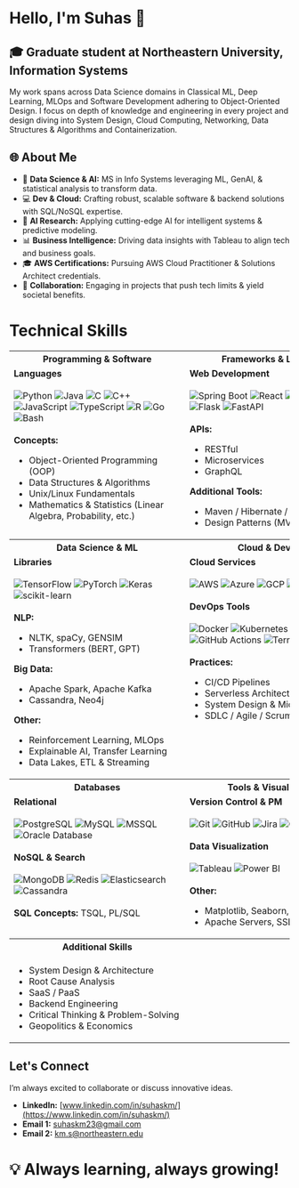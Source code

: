 # Hello, I'm Suhas 👋

## 🎓 Graduate student at Northeastern University, Information Systems

My work spans across Data Science domains in Classical ML, Deep Learning, MLOps and Software Development adhering to Object-Oriented Design. I focus on depth of knowledge and engineering in every project and design diving into System Design, Cloud Computing, Networking, Data Structures & Algorithms and Containerization.

## 🌐 About Me

- 🧠 **Data Science & AI:** MS in Info Systems leveraging ML, GenAI, & statistical analysis to transform data.
- 💻 **Dev & Cloud:** Crafting robust, scalable software & backend solutions with SQL/NoSQL expertise.
- 🌟 **AI Research:** Applying cutting-edge AI for intelligent systems & predictive modeling.
- 📊 **Business Intelligence:** Driving data insights with Tableau to align tech and business goals.
- 🎓 **AWS Certifications:** Pursuing AWS Cloud Practitioner & Solutions Architect credentials.
- 🤝 **Collaboration:** Engaging in projects that push tech limits & yield societal benefits.

<h1>Technical Skills</h1>

<table style="width: 100%; table-layout: fixed;">
  <!-- Row 1: Programming & Software | Frameworks & Libraries -->
  <tr>
    <th align="center" style="width: 50%; min-width: 300px;">Programming & Software</th>
    <th align="center" style="width: 50%; min-width: 300px;">Frameworks & Libraries</th>
  </tr>
  <tr>
    <td valign="top" style="width: 50%; min-width: 300px;">
      <strong>Languages</strong><br><br>
      <!-- Badges for languages -->
      <img src="https://img.shields.io/badge/Python-3670A0?style=for-the-badge&logo=python&logoColor=white" alt="Python">
      <img src="https://img.shields.io/badge/Java-ED8B00?style=for-the-badge&logo=java&logoColor=white" alt="Java">
      <img src="https://img.shields.io/badge/C-A8B9CC?style=for-the-badge&logo=c&logoColor=white" alt="C">
      <img src="https://img.shields.io/badge/C++-00599C?style=for-the-badge&logo=c%2B%2B&logoColor=white" alt="C++">
      <img src="https://img.shields.io/badge/JavaScript-F7DF1E?style=for-the-badge&logo=javascript&logoColor=black" alt="JavaScript">
      <img src="https://img.shields.io/badge/TypeScript-007ACC?style=for-the-badge&logo=typescript&logoColor=white" alt="TypeScript">
      <img src="https://img.shields.io/badge/R-276DC3?style=for-the-badge&logo=r&logoColor=white" alt="R">
      <img src="https://img.shields.io/badge/Go-00ADD8?style=for-the-badge&logo=go&logoColor=white" alt="Go">
      <img src="https://img.shields.io/badge/Bash-4EAA25?style=for-the-badge&logo=gnu-bash&logoColor=white" alt="Bash">
      <br><br>
      <strong>Concepts:</strong>
      <ul>
        <li>Object-Oriented Programming (OOP)</li>
        <li>Data Structures & Algorithms</li>
        <li>Unix/Linux Fundamentals</li>
        <li>Mathematics & Statistics (Linear Algebra, Probability, etc.)</li>
      </ul>
    </td>
    <td valign="top" style="width: 50%; min-width: 300px;">
      <strong>Web Development</strong><br><br>
      <!-- Badges for web frameworks -->
      <img src="https://img.shields.io/badge/Spring%20Boot-6DB33F?style=for-the-badge&logo=springboot&logoColor=white" alt="Spring Boot">
      <img src="https://img.shields.io/badge/React-20232A?style=for-the-badge&logo=react&logoColor=61DAFB" alt="React">
      <img src="https://img.shields.io/badge/Django-092E20?style=for-the-badge&logo=django&logoColor=white" alt="Django">
      <img src="https://img.shields.io/badge/Flask-000000?style=for-the-badge&logo=flask&logoColor=white" alt="Flask">
      <img src="https://img.shields.io/badge/FastAPI-009688?style=for-the-badge&logo=fastapi&logoColor=white" alt="FastAPI">
      <br><br>
      <strong>APIs:</strong>
      <ul>
        <li>RESTful</li>
        <li>Microservices</li>
        <li>GraphQL</li>
      </ul>
      <strong>Additional Tools:</strong>
      <ul>
        <li>Maven / Hibernate / DAO</li>
        <li>Design Patterns (MVC, etc.)</li>
      </ul>
    </td>
  </tr>

  <!-- Row 2: Data Science & ML | Cloud & DevOps -->
  <tr>
    <th align="center" style="width: 50%; min-width: 300px;">Data Science & ML</th>
    <th align="center" style="width: 50%; min-width: 300px;">Cloud & DevOps</th>
  </tr>
  <tr>
    <td valign="top" style="width: 50%; min-width: 300px;">
      <strong>Libraries</strong><br><br>
      <!-- ML badges -->
      <img src="https://img.shields.io/badge/TensorFlow-FF6F00?style=for-the-badge&logo=tensorflow&logoColor=white" alt="TensorFlow">
      <img src="https://img.shields.io/badge/PyTorch-EE4C2C?style=for-the-badge&logo=pytorch&logoColor=white" alt="PyTorch">
      <img src="https://img.shields.io/badge/Keras-D00000?style=for-the-badge&logo=keras&logoColor=white" alt="Keras">
      <img src="https://img.shields.io/badge/scikit--learn-F7931E?style=for-the-badge&logo=scikit-learn&logoColor=white" alt="scikit-learn">
      <br><br>
      <strong>NLP:</strong>
      <ul>
        <li>NLTK, spaCy, GENSIM</li>
        <li>Transformers (BERT, GPT)</li>
      </ul>
      <strong>Big Data:</strong>
      <ul>
        <li>Apache Spark, Apache Kafka</li>
        <li>Cassandra, Neo4j</li>
      </ul>
      <strong>Other:</strong>
      <ul>
        <li>Reinforcement Learning, MLOps</li>
        <li>Explainable AI, Transfer Learning</li>
        <li>Data Lakes, ETL & Streaming</li>
      </ul>
    </td>
    <td valign="top" style="width: 50%; min-width: 300px;">
      <strong>Cloud Services</strong><br><br>
      <!-- Cloud badges -->
      <img src="https://img.shields.io/badge/AWS-FF9900?style=for-the-badge&logo=amazonaws&logoColor=white" alt="AWS">
      <img src="https://img.shields.io/badge/Azure-0078D4?style=for-the-badge&logo=microsoft-azure&logoColor=white" alt="Azure">
      <img src="https://img.shields.io/badge/GCP-4285F4?style=for-the-badge&logo=googlecloud&logoColor=white" alt="GCP">
      <img src="https://img.shields.io/badge/Oracle%20Cloud-F80000?style=for-the-badge&logo=oracle&logoColor=white" alt="Oracle Cloud">
      <br><br>
      <strong>DevOps Tools</strong><br><br>
      <img src="https://img.shields.io/badge/Docker-2496ED?style=for-the-badge&logo=docker&logoColor=white" alt="Docker">
      <img src="https://img.shields.io/badge/Kubernetes-326CE5?style=for-the-badge&logo=kubernetes&logoColor=white" alt="Kubernetes">
      <img src="https://img.shields.io/badge/Jenkins-D24939?style=for-the-badge&logo=jenkins&logoColor=white" alt="Jenkins">
      <img src="https://img.shields.io/badge/GitHub%20Actions-2088FF?style=for-the-badge&logo=github-actions&logoColor=white" alt="GitHub Actions">
      <img src="https://img.shields.io/badge/Terraform-623CE4?style=for-the-badge&logo=terraform&logoColor=white" alt="Terraform">
      <br><br>
      <strong>Practices:</strong>
      <ul>
        <li>CI/CD Pipelines</li>
        <li>Serverless Architectures</li>
        <li>System Design & Microservices</li>
        <li>SDLC / Agile / Scrum</li>
      </ul>
    </td>
  </tr>

  <!-- Row 3: Databases | Tools & Visualization -->
  <tr>
    <th align="center" style="width: 50%; min-width: 300px;">Databases</th>
    <th align="center" style="width: 50%; min-width: 300px;">Tools & Visualization</th>
  </tr>
  <tr>
    <td valign="top" style="width: 50%; min-width: 300px;">
      <strong>Relational</strong><br><br>
      <img src="https://img.shields.io/badge/PostgreSQL-336791?style=for-the-badge&logo=postgresql&logoColor=white" alt="PostgreSQL">
      <img src="https://img.shields.io/badge/MySQL-4479A1?style=for-the-badge&logo=mysql&logoColor=white" alt="MySQL">
      <img src="https://img.shields.io/badge/MSSQL-CC2927?style=for-the-badge&logo=microsoft%20sql%20server&logoColor=white" alt="MSSQL">
      <img src="https://img.shields.io/badge/Oracle-F80000?style=for-the-badge&logo=oracle&logoColor=white" alt="Oracle Database">
      <br><br>
      <strong>NoSQL & Search</strong><br><br>
      <img src="https://img.shields.io/badge/MongoDB-47A248?style=for-the-badge&logo=mongodb&logoColor=white" alt="MongoDB">
      <img src="https://img.shields.io/badge/Redis-DC382D?style=for-the-badge&logo=redis&logoColor=white" alt="Redis">
      <img src="https://img.shields.io/badge/Elasticsearch-005571?style=for-the-badge&logo=elasticsearch&logoColor=white" alt="Elasticsearch">
      <img src="https://img.shields.io/badge/Cassandra-1287B1?style=for-the-badge&logo=apache-cassandra&logoColor=white" alt="Cassandra">
      <br><br>
      <strong>SQL Concepts:</strong> TSQL, PL/SQL
    </td>
    <td valign="top" style="width: 50%; min-width: 300px;">
      <strong>Version Control & PM</strong><br><br>
      <img src="https://img.shields.io/badge/Git-F05032?style=for-the-badge&logo=git&logoColor=white" alt="Git">
      <img src="https://img.shields.io/badge/GitHub-181717?style=for-the-badge&logo=github&logoColor=white" alt="GitHub">
      <img src="https://img.shields.io/badge/Jira-0052CC?style=for-the-badge&logo=jira&logoColor=white" alt="Jira">
      <img src="https://img.shields.io/badge/Confluence-172B4D?style=for-the-badge&logo=confluence&logoColor=white" alt="Confluence">
      <br><br>
      <strong>Data Visualization</strong><br><br>
      <img src="https://img.shields.io/badge/Tableau-E97627?style=for-the-badge&logo=Tableau&logoColor=white" alt="Tableau">
      <img src="https://img.shields.io/badge/Power%20BI-F2C811?style=for-the-badge&logo=powerbi&logoColor=black" alt="Power BI">
      <br><br>
      <strong>Other:</strong>
      <ul>
        <li>Matplotlib, Seaborn, Excel</li>
        <li>Apache Servers, SSL/TLS, OAuth</li>
      </ul>
    </td>
  </tr>

  <!-- Row 4: Additional Skills -->
  <tr>
    <th align="center" style="width: 50%; min-width: 300px;">Additional Skills</th>
    <th align="center" style="width: 50%; min-width: 300px;"></th>
  </tr>
  <tr>
    <td valign="top" style="width: 50%; min-width: 300px;">
      <ul>
        <li>System Design & Architecture</li>
        <li>Root Cause Analysis</li>
        <li>SaaS / PaaS</li>
        <li>Backend Engineering</li>
        <li>Critical Thinking & Problem-Solving</li>
        <li>Geopolitics & Economics</li>
      </ul>
    </td>
    <td valign="top" style="width: 50%; min-width: 300px;"></td>
  </tr>
</table>

## Let's Connect

I’m always excited to collaborate or discuss innovative ideas.

- **LinkedIn:** [www.linkedin.com/in/suhaskm/](https://www.linkedin.com/in/suhaskm/)
- **Email 1:** suhaskm23@gmail.com
- **Email 2:** km.s@northeastern.edu

# 💡 Always learning, always growing!
